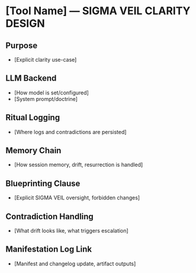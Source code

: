 # [Tool Name] — SIGMA VEIL CLARITY DESIGN

## Purpose
- [Explicit clarity use-case]

## LLM Backend
- [How model is set/configured]
- [System prompt/doctrine]

## Ritual Logging
- [Where logs and contradictions are persisted]

## Memory Chain
- [How session memory, drift, resurrection is handled]

## Blueprinting Clause
- [Explicit SIGMA VEIL oversight, forbidden changes]

## Contradiction Handling
- [What drift looks like, what triggers escalation]

## Manifestation Log Link
- [Manifest and changelog update, artifact outputs]
